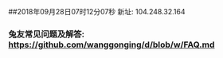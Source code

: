 ##2018年09月28日07时12分07秒 新址: 104.248.32.164
### 兔友常见问题及解答: https://github.com/wanggonging/d/blob/w/FAQ.md
